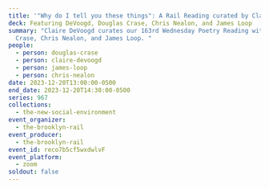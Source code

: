 ```yaml
---
title: '"Why do I tell you these things": A Rail Reading curated by Claire DeVoogd'
deck: Featuring DeVoogd, Douglas Crase, Chris Nealon, and James Loop
summary: "Claire DeVoogd curates our 163rd Wednesday Poetry Reading with Douglas
  Crase, Chris Nealon, and James Loop. "
people:
  - person: douglas-crase
  - person: claire-devoogd
  - person: james-loop
  - person: chris-nealon
date: 2023-12-20T13:00:00-0500
end_date: 2023-12-20T14:30:00-0500
series: 967
collections:
  - the-new-social-environment
event_organizer:
  - the-brooklyn-rail
event_producer:
  - the-brooklyn-rail
event_id: reco7b5cf5wxdwlvF
event_platform:
  - zoom
soldout: false
---
```

